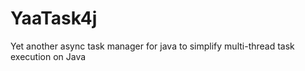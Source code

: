 # YaaTask4j
Yet another async task manager for java to simplify multi-thread task execution on Java
